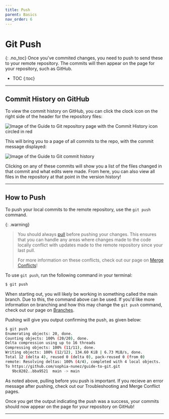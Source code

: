 ```yaml
---
title: Push
parent: Basics
nav_order: 6
---
```

# Git Push
{: .no_toc}
Once you've commited changes, you need to push to send these to your remote repository. The commits will then appear on the page for your repository, such as GitHub.

- TOC
{:toc}

---

## Commit History on GitHub
To view the commit history on GitHub, you can click the clock icon on the right side of the header for the repository files:

![Image of the Guide to Git repository page with the Commit History icon circled in red](/guide-to-git/assets/images/Push-commit-history.png)

This will bring you to a page of all commits to the repo, with the commit message displayed:

![Image of the Guide to Git commit history](/guide-to-git/assets/images/Push-commit-history-page.png)

Clicking on any of these commits will show you a list of the files changed in that commit and what edits were made. From here, you can also view all files in the repository at that point in the version history!

---

## How to Push
To push your local commits to the remote repository, use the `git push` command. 

{: .warning}
> You should always [pull](https://sophia-nunez.github.io/guide-to-git/docs/basics/pull.html) before pushing your changes. This ensures that you can handle any areas where changes made to the code locally conflict with updates made to the remote repository since your last pull.
>
>For more information on these conflicts, check out our page on [Merge Conflicts](https://sophia-nunez.github.io/guide-to-git/docs/intermediate/merge.md)!

To use `git push`, run the following command in your terminal:

```bash
$ git push
```
When starting out, you will likely be working in something called the main branch. Due to this, the command above can be used. If you'd like more information on branching and how this may change the `git push` command, check out our page on [Branches](https://sophia-nunez.github.io/guide-to-git/docs/advanced/branches.html).

Pushing will give you output confirming the push, as given below:

```bash
$ git push
Enumerating objects: 20, done.
Counting objects: 100% (20/20), done.
Delta compression using up to 16 threads
Compressing objects: 100% (11/11), done.
Writing objects: 100% (12/12), 134.60 KiB | 6.73 MiB/s, done.
Total 12 (delta 4), reused 0 (delta 0), pack-reused 0 (from 0)
remote: Resolving deltas: 100% (4/4), completed with 4 local objects.  
To https://github.com/sophia-nunez/guide-to-git.git
   9bc8202..bba9521  main -> main
```
As noted above, pulling before you push is important. If you recieve an error message after pushing, check out our Troubleshooting and Merge Conflict pages.

Once you get the output indicating the push was a success, your commits should now appear on the page for your repository on GitHub!

---